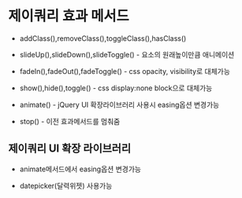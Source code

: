 # 제이쿼리 효과 메서드

- addClass(),removeClass(),toggleClass(),hasClass()

- slideUp(),slideDown(),slideToggle() - 요소의 원래높이만큼 애니메이션

- fadeIn(),fadeOut(),fadeToggle() - css opacity, visibility로 대체가능

- show(),hide(),toggle() - css display:none block으로 대체가능

- animate() - jQuery UI 확장라이브러리 사용시 easing옵션 변경가능

- stop() - 이전 효과메서드를 멈춰줌

## 제이쿼리 UI 확장 라이브러리

- animate메서드에서 easing옵션 변경가능

- datepicker(달력위젯) 사용가능
